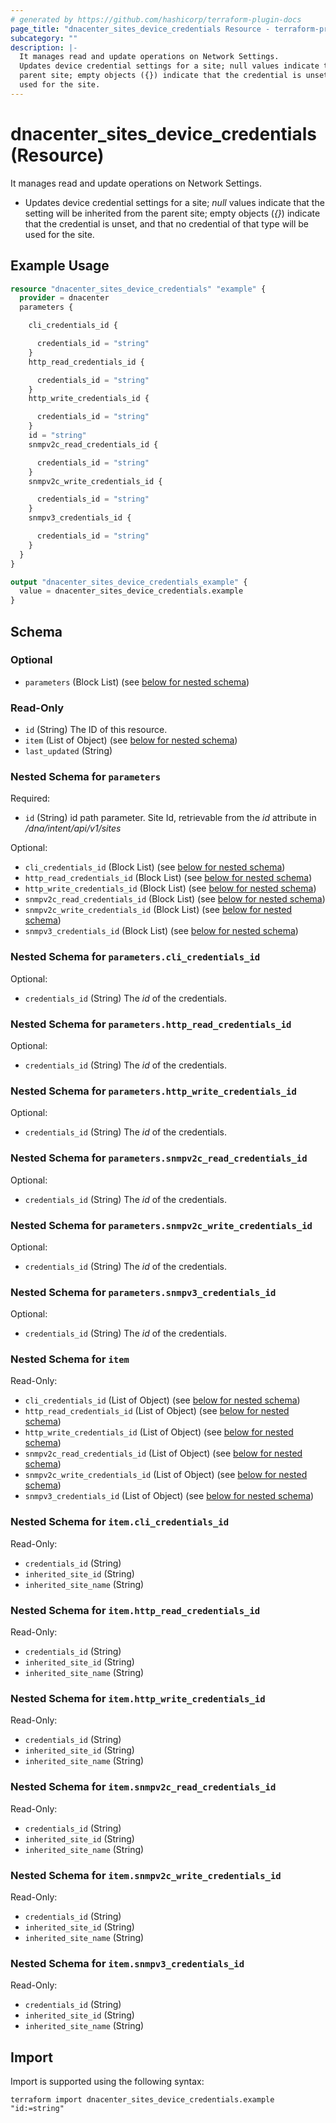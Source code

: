 ```yaml
---
# generated by https://github.com/hashicorp/terraform-plugin-docs
page_title: "dnacenter_sites_device_credentials Resource - terraform-provider-dnacenter"
subcategory: ""
description: |-
  It manages read and update operations on Network Settings.
  Updates device credential settings for a site; null values indicate that the setting will be inherited from the
  parent site; empty objects ({}) indicate that the credential is unset, and that no credential of that type will be
  used for the site.
---
```


# dnacenter_sites_device_credentials (Resource)

It manages read and update operations on Network Settings.

- Updates device credential settings for a site; *null* values indicate that the setting will be inherited from the
parent site; empty objects (*{}*) indicate that the credential is unset, and that no credential of that type will be
used for the site.

## Example Usage

```terraform
resource "dnacenter_sites_device_credentials" "example" {
  provider = dnacenter
  parameters {

    cli_credentials_id {

      credentials_id = "string"
    }
    http_read_credentials_id {

      credentials_id = "string"
    }
    http_write_credentials_id {

      credentials_id = "string"
    }
    id = "string"
    snmpv2c_read_credentials_id {

      credentials_id = "string"
    }
    snmpv2c_write_credentials_id {

      credentials_id = "string"
    }
    snmpv3_credentials_id {

      credentials_id = "string"
    }
  }
}

output "dnacenter_sites_device_credentials_example" {
  value = dnacenter_sites_device_credentials.example
}
```

<!-- schema generated by tfplugindocs -->
## Schema

### Optional

- `parameters` (Block List) (see [below for nested schema](#nestedblock--parameters))

### Read-Only

- `id` (String) The ID of this resource.
- `item` (List of Object) (see [below for nested schema](#nestedatt--item))
- `last_updated` (String)

<a id="nestedblock--parameters"></a>
### Nested Schema for `parameters`

Required:

- `id` (String) id path parameter. Site Id, retrievable from the *id* attribute in */dna/intent/api/v1/sites*

Optional:

- `cli_credentials_id` (Block List) (see [below for nested schema](#nestedblock--parameters--cli_credentials_id))
- `http_read_credentials_id` (Block List) (see [below for nested schema](#nestedblock--parameters--http_read_credentials_id))
- `http_write_credentials_id` (Block List) (see [below for nested schema](#nestedblock--parameters--http_write_credentials_id))
- `snmpv2c_read_credentials_id` (Block List) (see [below for nested schema](#nestedblock--parameters--snmpv2c_read_credentials_id))
- `snmpv2c_write_credentials_id` (Block List) (see [below for nested schema](#nestedblock--parameters--snmpv2c_write_credentials_id))
- `snmpv3_credentials_id` (Block List) (see [below for nested schema](#nestedblock--parameters--snmpv3_credentials_id))

<a id="nestedblock--parameters--cli_credentials_id"></a>
### Nested Schema for `parameters.cli_credentials_id`

Optional:

- `credentials_id` (String) The *id* of the credentials.


<a id="nestedblock--parameters--http_read_credentials_id"></a>
### Nested Schema for `parameters.http_read_credentials_id`

Optional:

- `credentials_id` (String) The *id* of the credentials.


<a id="nestedblock--parameters--http_write_credentials_id"></a>
### Nested Schema for `parameters.http_write_credentials_id`

Optional:

- `credentials_id` (String) The *id* of the credentials.


<a id="nestedblock--parameters--snmpv2c_read_credentials_id"></a>
### Nested Schema for `parameters.snmpv2c_read_credentials_id`

Optional:

- `credentials_id` (String) The *id* of the credentials.


<a id="nestedblock--parameters--snmpv2c_write_credentials_id"></a>
### Nested Schema for `parameters.snmpv2c_write_credentials_id`

Optional:

- `credentials_id` (String) The *id* of the credentials.


<a id="nestedblock--parameters--snmpv3_credentials_id"></a>
### Nested Schema for `parameters.snmpv3_credentials_id`

Optional:

- `credentials_id` (String) The *id* of the credentials.



<a id="nestedatt--item"></a>
### Nested Schema for `item`

Read-Only:

- `cli_credentials_id` (List of Object) (see [below for nested schema](#nestedobjatt--item--cli_credentials_id))
- `http_read_credentials_id` (List of Object) (see [below for nested schema](#nestedobjatt--item--http_read_credentials_id))
- `http_write_credentials_id` (List of Object) (see [below for nested schema](#nestedobjatt--item--http_write_credentials_id))
- `snmpv2c_read_credentials_id` (List of Object) (see [below for nested schema](#nestedobjatt--item--snmpv2c_read_credentials_id))
- `snmpv2c_write_credentials_id` (List of Object) (see [below for nested schema](#nestedobjatt--item--snmpv2c_write_credentials_id))
- `snmpv3_credentials_id` (List of Object) (see [below for nested schema](#nestedobjatt--item--snmpv3_credentials_id))

<a id="nestedobjatt--item--cli_credentials_id"></a>
### Nested Schema for `item.cli_credentials_id`

Read-Only:

- `credentials_id` (String)
- `inherited_site_id` (String)
- `inherited_site_name` (String)


<a id="nestedobjatt--item--http_read_credentials_id"></a>
### Nested Schema for `item.http_read_credentials_id`

Read-Only:

- `credentials_id` (String)
- `inherited_site_id` (String)
- `inherited_site_name` (String)


<a id="nestedobjatt--item--http_write_credentials_id"></a>
### Nested Schema for `item.http_write_credentials_id`

Read-Only:

- `credentials_id` (String)
- `inherited_site_id` (String)
- `inherited_site_name` (String)


<a id="nestedobjatt--item--snmpv2c_read_credentials_id"></a>
### Nested Schema for `item.snmpv2c_read_credentials_id`

Read-Only:

- `credentials_id` (String)
- `inherited_site_id` (String)
- `inherited_site_name` (String)


<a id="nestedobjatt--item--snmpv2c_write_credentials_id"></a>
### Nested Schema for `item.snmpv2c_write_credentials_id`

Read-Only:

- `credentials_id` (String)
- `inherited_site_id` (String)
- `inherited_site_name` (String)


<a id="nestedobjatt--item--snmpv3_credentials_id"></a>
### Nested Schema for `item.snmpv3_credentials_id`

Read-Only:

- `credentials_id` (String)
- `inherited_site_id` (String)
- `inherited_site_name` (String)

## Import

Import is supported using the following syntax:

```shell
terraform import dnacenter_sites_device_credentials.example "id:=string"
```
